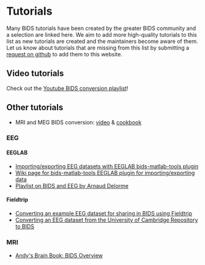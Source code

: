# Tutorials

Many BIDS tutorials have been created by the greater BIDS community and a selection are linked here. 
We aim to add more high-quality tutorials to this list as new tutorials are created and the maintainers become aware of them. 
Let us know about tutorials that are missing from this list by submitting a [request on github](https://github.com/bids-standard/bids-website/issues) to add them to this website.  

## Video tutorials

Check out the
[Youtube BIDS conversion playlist](https://www.youtube.com/watch?v=pAv9WuyyF3g&list=PLtJYlrqQ3YK_M4YgkUx6akJqlHF1R7A5g)!

## Other tutorials

-   MRI and MEG BIDS conversion:
    [video](https://www.youtube.com/watch?v=m7vEHGpqQIw) &
    [cookbook](https://remi-gau.github.io/bids_cookbook)

### EEG

#### EEGLAB

-   [Importing/exporting EEG datasets with EEGLAB bids-matlab-tools plugin](https://eeglab.org/tutorials/11_Scripting/Analyzing_EEG_BIDS_data_in_EEGLAB.html)
-   [Wiki page for bids-matlab-tools EEGLAB plugin for importing/exporting data](https://github.com/sccn/bids-matlab-tools/wiki)
-   [Playlist on BIDS and EEG by Arnaud Delorme](https://www.youtube.com/playlist?list=PLXc9qfVbMMN3II4EnVQNjOeVl-UprWlnM)

#### Fieldtrip

-   [Converting an example EEG dataset for sharing in BIDS using Fieldtrip](http://www.fieldtriptoolbox.org/example/bids_eeg/)
-   [Converting an EEG dataset from the University of Cambridge Repository to BIDS](http://www.fieldtriptoolbox.org/workshop/madrid2019/bids_sedation/)

### MRI

-   [Andy's Brain Book: BIDS Overview](https://andysbrainbook.readthedocs.io/en/latest/OpenScience/OS/BIDS_Overview.html)
